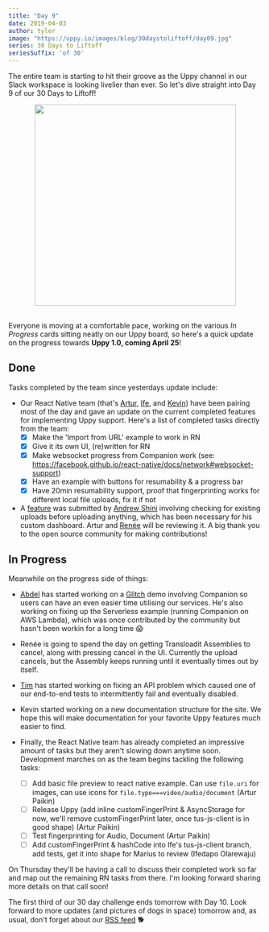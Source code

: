 ```yaml
---
title: "Day 9"
date: 2019-04-03
author: tyler
image: "https://uppy.io/images/blog/30daystoliftoff/day09.jpg"
series: 30 Days to Liftoff
seriesSuffix: 'of 30'
---
```


The entire team is starting to hit their groove as the Uppy channel in our Slack workspace is looking livelier than ever. So let's dive straight into Day 9 of our 30 Days to Liftoff!

<center><img width="400" src="/images/blog/30daystoliftoff/day09.jpg"><br /><br /></center>

Everyone is moving at a comfortable pace, working on the various *In Progress* cards sitting neatly on our Uppy board, so here's a quick update on the progress towards **Uppy 1.0, coming April 25**!


## Done

Tasks completed by the team since yesterdays update include:

- Our React Native team (that's [Artur](https://github.com/arturi), [Ife](https://github.com/ifedapoolarewaju), and [Kevin](https://github.com/kvz)) have been pairing most of the day and gave an update on the current completed features for implementing Uppy support. Here's a list of completed tasks directly from the team:
    - [x] Make the 'Import from URL' example to work in RN
    - [x] Give it its own UI, (re)written for RN
    - [x] Make websocket progress from Companion work (see: https://facebook.github.io/react-native/docs/network#websocket-support)
    - [x] Have an example with buttons for resumability & a progress bar
    - [x] Have 20min resumability support, proof that fingerprinting works for different local file uploads, fix it if not

- A [feature](https://github.com/transloadit/uppy/pull/1367) was submitted by [Andrew Shini](https://github.com/superandrew213) involving checking for existing uploads before uploading anything, which has been necessary for his custom dashboard. Artur and [Renée](https://github.com/goto-bus-stop) will be reviewing it. A big thank you to the open source community for making contributions!

## In Progress

Meanwhile on the progress side of things:

- [Abdel](https://github.com/Kiloreux) has started working on a [Glitch](https://glitch.com/) demo involving Companion so users can have an even easier time utilising our services. He's also working on fixing up the Serverless example (running Companion on AWS Lambda), which was once contributed by the community but hasn't been workin for a long time :scream:

- Renée is going to spend the day on getting Transloadit Assemblies to cancel, along with pressing cancel in the UI. Currently the upload cancels, but the Assembly keeps running until it eventually times out by itself.

- [Tim](https://github.com/tim-kos) has started working on fixing an API problem which caused one of our end-to-end tests to intermittently fail and eventually disabled. 

- Kevin started working on a new documentation structure for the site. We hope this will make documentation for your favorite Uppy features much easier to find.

- Finally, the React Native team has already completed an impressive amount of tasks but they aren't slowing down anytime soon. Development marches on as the team begins tackling the following tasks:
    - [ ] Add basic file preview to react native example. Can use `file.uri` for images, can use icons for `file.type===video/audio/document` (Artur Paikin)
    - [ ] Release Uppy (add inline customFingerPrint & AsyncStorage for now, we'll remove customFingerPrint later, once tus-js-client is in good shape) (Artur Paikin)
    - [ ] Test fingerprinting for Audio, Document (Artur Paikin)
    - [ ] Add customFingerPrint & hashCode into Ife's tus-js-client branch, add tests, get it into shape for Marius to review (Ifedapo Olarewaju)

On Thursday they'll be having a call to discuss their completed work so far and map out the remaining RN tasks from there. I'm looking forward sharing more details on that call soon!

The first third of our 30 day challenge ends tomorrow with Day 10. Look forward to more updates (and pictures of dogs in space) tomorrow and, as usual, don't forget about our [RSS feed](https://uppy.io/atom.xml) :dog2: